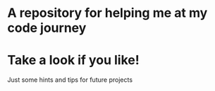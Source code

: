 # A repository for helping me at my code journey
# Take a look if you like!

Just some hints and tips for future projects
